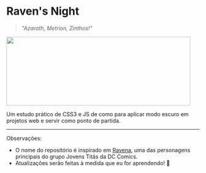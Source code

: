 # Raven's Night

> *"Azarath, Metrion, Zinthos!"*


<img align="center" height="180" src="https://media0.giphy.com/media/v1.Y2lkPTc5MGI3NjExa3U1Nnl2eG1ycTJrZ3U0dGRkZWtzMXdrZnRieGZ6dWhyMTltd2pvNiZlcD12MV9pbnRlcm5hbF9naWZfYnlfaWQmY3Q9Zw/euKsxtPWDwi1a/giphy.gif" width="480" height="302" style="" frameBorder="0"/><br>

Um estudo prático de CSS3 e JS de como para aplicar modo escuro em projetos web e servir como ponto de partida.

---

Observações:
* O nome do repositório é inspirado em [Ravena](https://teentitans.fandom.com/wiki/Raven), uma das personagens principais do grupo Jovens Titãs da DC Comics.
* Atualizações serão feitas à medida que eu for aprendendo! 🤞